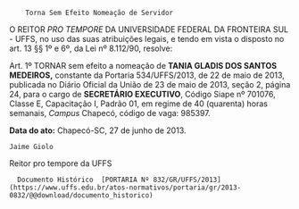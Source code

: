         Torna Sem Efeito Nomeação de Servidor  

O REITOR *PRO TEMPORE* DA UNIVERSIDADE FEDERAL DA FRONTEIRA SUL - UFFS, no uso das suas atribuições legais, e tendo em vista o disposto no art. 13 §§ 1º e 6º, da Lei nº 8.112/90, resolve:

 Art. 1º TORNAR sem efeito a nomeação de **TANIA GLADIS DOS SANTOS MEDEIROS,** constante da Portaria 534/UFFS/2013, de 22 de maio de 2013, publicada no Diário Oficial da União de 23 de maio de 2013, seção 2, página 24, para o cargo de **SECRETÁRIO EXECUTIVO**, Código Siape nº 701076, Classe E, Capacitação I, Padrão 01, em regime de 40 (quarenta) horas semanais, *Campus* Chapecó, código de vaga: 985397.

  

   **Data do ato:** Chapecó-SC, 27 de junho de 2013.   
 

    Jaime Giolo   
 Reitor pro tempore da UFFS 

      Documento Histórico  [PORTARIA Nº 832/GR/UFFS/2013](https://www.uffs.edu.br/atos-normativos/portaria/gr/2013-0832/@@download/documento_historico)     
      